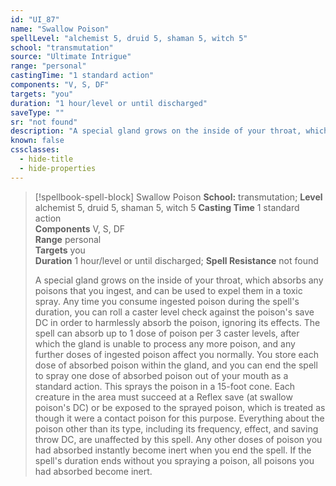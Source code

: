 ```yaml
---
id: "UI_87"
name: "Swallow Poison"
spellLevel: "alchemist 5, druid 5, shaman 5, witch 5"
school: "transmutation"
source: "Ultimate Intrigue"
range: "personal"
castingTime: "1 standard action"
components: "V, S, DF"
targets: "you"
duration: "1 hour/level or until discharged"
saveType: ""
sr: "not found"
description: "A special gland grows on the inside of your throat, which absorbs any poisons that you ingest, and can be used to expel them in a toxic spray. Any time you consume ingested poison during the spell's duration, you can roll a caster level check against the poison's save DC in order to harmlessly absorb the poison, ignoring its effects. The spell can absorb up to 1 dose of poison per 3 caster levels, after which the gland is unable to process any more poison, and any further doses of ingested poison affect you normally.  You store each dose of absorbed poison within the gland, and you can end the spell to spray one dose of absorbed poison out of your mouth as a standard action. This sprays the poison in a 15-foot cone. Each creature in the area must succeed at a Reflex save (at swallow poison's DC) or be exposed to the sprayed poison, which is treated as though it were a contact poison for this purpose. Everything about the poison other than its type, including its frequency, effect, and saving throw DC, are unaffected by this spell. Any other doses of poison you had absorbed instantly become inert when you end the spell. If the spell's duration ends without you spraying a poison, all poisons you had absorbed become inert."
known: false
cssclasses:
  - hide-title
  - hide-properties
---
```


> [!spellbook-spell-block] Swallow Poison
> **School:** transmutation; **Level** alchemist 5, druid 5, shaman 5, witch 5
> **Casting Time** 1 standard action  
> **Components** V, S, DF  
> **Range** personal  
> **Targets** you  
> **Duration** 1 hour/level or until discharged; **Spell Resistance** not found
> 
> A special gland grows on the inside of your throat, which absorbs any poisons that you ingest, and can be used to expel them in a toxic spray. Any time you consume ingested poison during the spell's duration, you can roll a caster level check against the poison's save DC in order to harmlessly absorb the poison, ignoring its effects. The spell can absorb up to 1 dose of poison per 3 caster levels, after which the gland is unable to process any more poison, and any further doses of ingested poison affect you normally.  You store each dose of absorbed poison within the gland, and you can end the spell to spray one dose of absorbed poison out of your mouth as a standard action. This sprays the poison in a 15-foot cone. Each creature in the area must succeed at a Reflex save (at swallow poison's DC) or be exposed to the sprayed poison, which is treated as though it were a contact poison for this purpose. Everything about the poison other than its type, including its frequency, effect, and saving throw DC, are unaffected by this spell. Any other doses of poison you had absorbed instantly become inert when you end the spell. If the spell's duration ends without you spraying a poison, all poisons you had absorbed become inert.